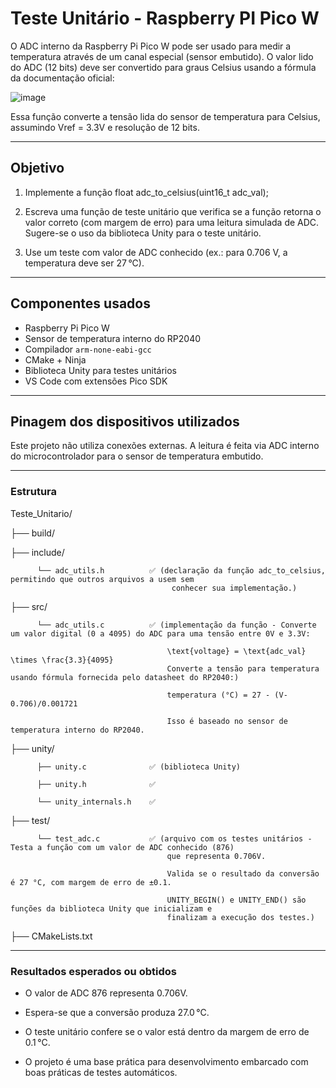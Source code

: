# Teste Unitário - Raspberry PI Pico W

O ADC interno da Raspberry Pi Pico W pode ser usado para medir a temperatura através de um canal especial (sensor embutido). O valor lido do ADC (12 bits) deve ser convertido para graus Celsius usando a fórmula da documentação oficial:

![image](https://github.com/user-attachments/assets/b7cee2db-3f79-471a-8ff4-db4d8a567652)

Essa função converte a tensão lida do sensor de temperatura para Celsius, assumindo Vref = 3.3V e resolução de 12 bits.





______________________________________________________________________________________________________________________
## Objetivo
1. Implemente a função float adc_to_celsius(uint16_t adc_val);

2. Escreva uma função de teste unitário que verifica se a função retorna o valor correto (com margem de erro) para uma leitura simulada de ADC. Sugere-se o uso da biblioteca Unity para o teste unitário.

3. Use um teste com valor de ADC conhecido (ex.: para 0.706 V, a temperatura deve ser 27 °C).
______________________________________________________________________________________________________________________
## Componentes usados

- Raspberry Pi Pico W
- Sensor de temperatura interno do RP2040
- Compilador `arm-none-eabi-gcc`
- CMake + Ninja
- Biblioteca Unity para testes unitários
- VS Code com extensões Pico SDK

______________________________________________________________________________________________________________________

## Pinagem dos dispositivos utilizados
Este projeto não utiliza conexões externas. A leitura é feita via ADC interno do microcontrolador para o sensor de temperatura embutido.

______________________________________________________________________________________________________________________

### Estrutura

Teste_Unitario/

├── build/

├── include/

          └── adc_utils.h          ✅ (declaração da função adc_to_celsius, permitindo que outros arquivos a usem sem 
                                        conhecer sua implementação.)
                                 
├── src/

          └── adc_utils.c          ✅ (implementação da função - Converte um valor digital (0 a 4095) do ADC para uma tensão entre 0V e 3.3V:

                                       \text{voltage} = \text{adc_val} \times \frac{3.3}{4095}
                                       Converte a tensão para temperatura usando fórmula fornecida pelo datasheet do RP2040:)
                                       
                                       temperatura (°C) = 27 - (V-0.706)/0.001721
                                       
                                       Isso é baseado no sensor de temperatura interno do RP2040.
                                       
├── unity/

          ├── unity.c              ✅ (biblioteca Unity)

          ├── unity.h              ✅

          └── unity_internals.h    ✅

├── test/

          └── test_adc.c           ✅ (arquivo com os testes unitários - Testa a função com um valor de ADC conhecido (876) 
                                       que representa 0.706V.

                                       Valida se o resultado da conversão é 27 °C, com margem de erro de ±0.1.

                                       UNITY_BEGIN() e UNITY_END() são funções da biblioteca Unity que inicializam e 
                                       finalizam a execução dos testes.)

├── CMakeLists.txt

___________________________________________________________________________________________________________________________

### Resultados esperados ou obtidos
- O valor de ADC 876 representa 0.706V.

- Espera-se que a conversão produza 27.0 °C.

- O teste unitário confere se o valor está dentro da margem de erro de 0.1 °C.

- O projeto é uma base prática para desenvolvimento embarcado com boas práticas de testes automáticos.



